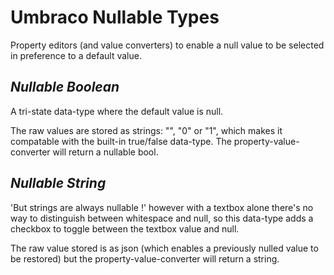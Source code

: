 # Umbraco Nullable Types
Property editors (and value converters) to enable a null value to be selected in preference to a default value.

## _Nullable Boolean_
A tri-state data-type where the default value is null.

The raw values are stored as strings: "", "0" or "1", which makes it compatable with the built-in true/false data-type.
The property-value-converter will return a nullable bool.

## _Nullable String_
'But strings are always nullable !' however with a textbox alone there's no way to distinguish between whitespace and null, 
so this data-type adds a checkbox to toggle between the textbox value and null.

The raw value stored is as json (which enables a previously nulled value to be restored) but the property-value-converter will return a string.
